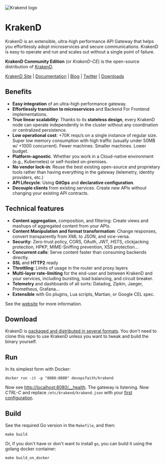 ![Krakend logo](https://raw.githubusercontent.com/devopsfaith/krakend.io/master/images/logo.png)

# KrakenD
KrakenD is an extensible, ultra-high performance API Gateway that helps you effortlessly adopt microservices and secure communications. KrakenD is easy to operate and run and scales out without a single point of failure.

**KrakenD Community Edition** (or *KrakenD-CE*) is the open-source distribution of [KrakenD](https://www.krakend.io).

[KrakenD Site](https://www.krakend.io/) | [Documentation](https://www.krakend.io/docs/overview/) | [Blog](https://www.krakend.io/blog/) | [Twitter](https://twitter.com/krakend_io) | [Downloads](https://www.krakend.io/download/)

## Benefits

- **Easy integration** of an ultra-high performance gateway.
- **Effortlessly transition to microservices** and Backend For Frontend implementations.
- **True linear scalability**: Thanks to its **stateless design**, every KrakenD node can operate independently in the cluster without any coordination or centralized persistence.
- **Low operational cost**: +70K reqs/s on a single instance of regular size. Super low memory consumption with high traffic (usually under 50MB w/ +1000 concurrent). Fewer machines. Smaller machines. Lower budget.
- **Platform-agnostic**. Whether you work in a Cloud-native environment (e.g., Kubernetes) or self-hosted on-premises.
- **No vendor lock-in**: Reuse the best existing open-source and proprietary tools rather than having everything in the gateway (telemetry, identity providers, etc.)
- **API Lifecycle**: Using **GitOps** and **declarative configuration**.
- **Decouple clients** from existing services. Create new APIs without changing your existing API contracts.

## Technical features

- **Content aggregation**, composition, and filtering: Create views and mashups of aggregated content from your APIs.
- **Content Manipulation and format transformation**: Change responses, convert transparently from XML to JSON, and vice-versa.
- **Security**: Zero-trust policy, CORS, OAuth, JWT, HSTS, clickjacking protection, HPKP, MIME-Sniffing prevention, XSS protection...
- **Concurrent calls**: Serve content faster than consuming backends directly.
- **SSL** and  **HTTP2** ready
- **Throttling**: Limits of usage in the router and proxy layers
- **Multi-layer rate-limiting** for the end-user and between KrakenD and your services, including bursting, load balancing, and circuit breaker.
- **Telemetry** and dashboards of all sorts: Datadog, Zipkin, Jaeger, Prometheus, Grafana...
- **Extensible** with Go plugins, Lua scripts, Martian, or Google CEL spec.

See the [website](https://www.krakend.io) for more information.

## Download
KrakenD is [packaged and distributed in several formats](https://www.krakend.io/download/). You don't need to clone this repo to use KrakenD unless you want to tweak and build the binary yourself.

## Run
In its simplest form with Docker:

    docker run -it -p "8080:8080" devopsfaith/krakend

Now see [http://localhost:8080/__health](http://localhost:8080/__health). The gateway is listening. Now *CTRL-C* and replace  `/etc/krakend/krakend.json` with your [first configuration](https://designer.krakend.io).

## Build
See the required Go version in the `Makefile`, and then:
```
make build
```

Or, if you don't have or don't want to install `go`, you can build it using the golang docker container:

```
make build_on_docker
```
